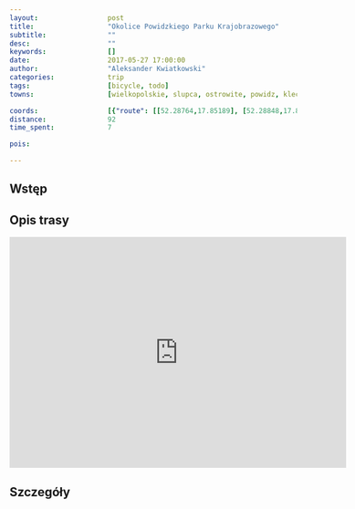 ```yaml
---
layout:                 post
title:                  "Okolice Powidzkiego Parku Krajobrazowego"
subtitle:               ""
desc:                   ""
keywords:               []
date:                   2017-05-27 17:00:00
author:                 "Aleksander Kwiatkowski"
categories:             trip
tags:                   [bicycle, todo]
towns:                  [wielkopolskie, slupca, ostrowite, powidz, kleczew, wilczyn, jeziora_wielkie, strzelno, mogilno, trzemeszno]

coords:                 [{"route": [[52.28764,17.85189], [52.28848,17.87283], [52.30927,17.88588], [52.33193,17.90408], [52.36517,17.95077], [52.40247,17.94940], [52.40253,17.94716], [52.40321,17.94940], [52.39928,17.95103], [52.40232,17.96974], [52.39870,17.99403], [52.40420,17.99815], [52.41619,17.99574], [52.42666,18.00398], [52.42849,18.01016], [52.41431,18.02493], [52.40792,18.02295], [52.41693,18.04613], [52.41745,18.05480], [52.43619,18.08312], [52.44707,18.09170], [52.45183,18.10638], [52.46276,18.10767], [52.46292,18.09780], [52.47018,18.09969], [52.47787,18.11496], [52.48142,18.14861], [52.48947,18.15814], [52.48832,18.16234], [52.49240,18.16389], [52.51931,18.18354], [52.54515,18.14003], [52.54771,18.14045], [52.57348,18.12749], [52.57103,18.11419], [52.59346,18.12947], [52.59878,18.12955], [52.62140,18.16063], [52.62160,18.15299], [52.60915,18.12432], [52.59388,18.07273], [52.59919,18.03969], [52.60097,18.02664], [52.59669,18.02579], [52.58386,18.00699], [52.56503,18.01042], [52.56060,17.99368], [52.56237,17.99171], [52.56509,17.99523], [52.57510,17.99059], [52.58496,17.99274], [52.60508,17.94648], [52.60998,17.94210], [52.61311,17.91463], [52.61103,17.90391]], "type": "bicycle"}]
distance:               92
time_spent:             7

pois:

---
```


Wstęp
-----

Opis trasy
----------

<iframe height='405' width='590' frameborder='0' allowtransparency='true' scrolling='no' src='https://www.strava.com/activities/1008278085/embed/efeb28473dc3ae3256e13fdf6abf300f88225abc'></iframe>

Szczegóły
---------
